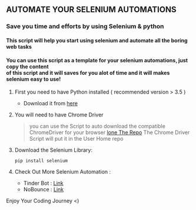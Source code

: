 ## AUTOMATE YOUR SELENIUM AUTOMATIONS
### Save you time and efforts by using Selenium & python


#### This script will help you start using selenium and automate all the boring web tasks
#### You can use this script as a template for your selenium automations, just copy the content <br>of this script and it will saves for you alot of time and it will makes selenium easy to use!

 1. First you need to have Python installed ( recommended version > 3.5 )	
	 

     - Download it from [here](https://www.python.org/downloads/release/python-390/)

 2. You will need to have Chrome Driver

		
	> you can use the Script to auto download the compatible ChromeDriver
	> for your browser [lone The Repo](https://github.com/joeVenner/AutomateSeleniumAutomations/archive/main.zip)
	> The Chrome Driver Script will put it in the User Home repo

 3. Download the Selenium Library:
 
	  `pip install selenium`
 
 4. Check Out More Selenium Automation :
		 
	 -  Tinder Bot : [Link](https://github.com/joeVenner/AI-Tinder-BOT)
	 -  NoBounce : [Link](https://github.com/joeVenner/NoBounce)
	
Enjoy Your Coding Journey <)
  

